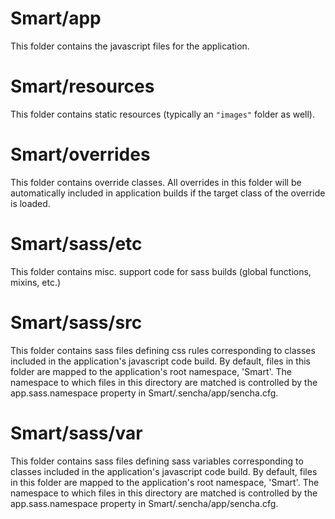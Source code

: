 # Smart/app

This folder contains the javascript files for the application.

# Smart/resources

This folder contains static resources (typically an `"images"` folder as well).

# Smart/overrides

This folder contains override classes. All overrides in this folder will be 
automatically included in application builds if the target class of the override
is loaded.

# Smart/sass/etc

This folder contains misc. support code for sass builds (global functions, 
mixins, etc.)

# Smart/sass/src

This folder contains sass files defining css rules corresponding to classes
included in the application's javascript code build.  By default, files in this 
folder are mapped to the application's root namespace, 'Smart'. The
namespace to which files in this directory are matched is controlled by the
app.sass.namespace property in Smart/.sencha/app/sencha.cfg. 

# Smart/sass/var

This folder contains sass files defining sass variables corresponding to classes
included in the application's javascript code build.  By default, files in this 
folder are mapped to the application's root namespace, 'Smart'. The
namespace to which files in this directory are matched is controlled by the
app.sass.namespace property in Smart/.sencha/app/sencha.cfg. 

